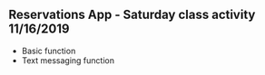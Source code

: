 ## Reservations App - Saturday class activity 11/16/2019

- Basic function
- Text messaging function
